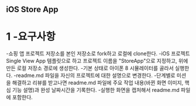 ## iOS Store App

# 1 -요구사항
-쇼핑 앱 프로젝트 저장소를 본인 저장소로 fork하고 로컬에 clone한다.
-iOS 프로젝트 Single View App 템플릿으로 하고 프로젝트 이름을 "StoreApp"으로 지정하고, 위에 만든 로컬 저장소 경로에 생성한다.
-기본 상태로 아이폰 8 시뮬레이터를 골라서 실행한다.
-readme.md 파일을 자신의 프로젝트에 대한 설명으로 변경한다.
-단계별로 미션을 해결하고 리뷰를 받고나면 readme.md 파일에 주요 작업 내용(바뀐 화면 이미지, 핵심 기능 설명)과 완성 날짜시간을 기록한다.
-실행한 화면을 캡처해서 readme.md 파일에 포함한다.
